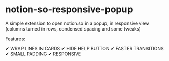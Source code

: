# notion-so-responsive-popup
A simple extension to open notion.so in a popup, in responsive view (columns turned in rows, condensed spacing and some tweaks)


Features:

✔ WRAP LINES IN CARDS 
✔ HIDE HELP BUTTON 
✔ FASTER TRANSITIONS 
✔ SMALL PADDING 
✔ RESPONSIVE 
